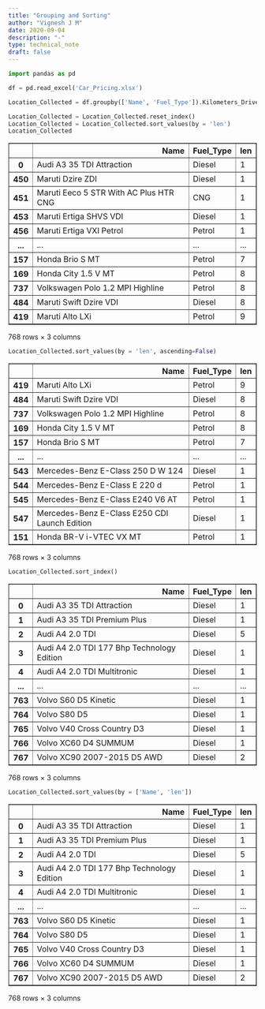 ```yaml
---
title: "Grouping and Sorting"
author: "Vignesh J M"
date: 2020-09-04
description: "-"
type: technical_note
draft: false
---
```


```python
import pandas as pd
```


```python
df = pd.read_excel('Car_Pricing.xlsx')
```


```python
Location_Collected = df.groupby(['Name', 'Fuel_Type']).Kilometers_Driven.agg([len])
```


```python
Location_Collected = Location_Collected.reset_index()
Location_Collected = Location_Collected.sort_values(by = 'len')
Location_Collected
```




<div>
<style scoped>
    .dataframe tbody tr th:only-of-type {
        vertical-align: middle;
    }

    .dataframe tbody tr th {
        vertical-align: top;
    }

    .dataframe thead th {
        text-align: right;
    }
</style>
<table border="1" class="dataframe">
  <thead>
    <tr style="text-align: right;">
      <th></th>
      <th>Name</th>
      <th>Fuel_Type</th>
      <th>len</th>
    </tr>
  </thead>
  <tbody>
    <tr>
      <th>0</th>
      <td>Audi A3 35 TDI Attraction</td>
      <td>Diesel</td>
      <td>1</td>
    </tr>
    <tr>
      <th>450</th>
      <td>Maruti Dzire ZDI</td>
      <td>Diesel</td>
      <td>1</td>
    </tr>
    <tr>
      <th>451</th>
      <td>Maruti Eeco 5 STR With AC Plus HTR CNG</td>
      <td>CNG</td>
      <td>1</td>
    </tr>
    <tr>
      <th>453</th>
      <td>Maruti Ertiga SHVS VDI</td>
      <td>Diesel</td>
      <td>1</td>
    </tr>
    <tr>
      <th>456</th>
      <td>Maruti Ertiga VXI Petrol</td>
      <td>Petrol</td>
      <td>1</td>
    </tr>
    <tr>
      <th>...</th>
      <td>...</td>
      <td>...</td>
      <td>...</td>
    </tr>
    <tr>
      <th>157</th>
      <td>Honda Brio S MT</td>
      <td>Petrol</td>
      <td>7</td>
    </tr>
    <tr>
      <th>169</th>
      <td>Honda City 1.5 V MT</td>
      <td>Petrol</td>
      <td>8</td>
    </tr>
    <tr>
      <th>737</th>
      <td>Volkswagen Polo 1.2 MPI Highline</td>
      <td>Petrol</td>
      <td>8</td>
    </tr>
    <tr>
      <th>484</th>
      <td>Maruti Swift Dzire VDI</td>
      <td>Diesel</td>
      <td>8</td>
    </tr>
    <tr>
      <th>419</th>
      <td>Maruti Alto LXi</td>
      <td>Petrol</td>
      <td>9</td>
    </tr>
  </tbody>
</table>
<p>768 rows × 3 columns</p>
</div>




```python
Location_Collected.sort_values(by = 'len', ascending=False)
```




<div>
<style scoped>
    .dataframe tbody tr th:only-of-type {
        vertical-align: middle;
    }

    .dataframe tbody tr th {
        vertical-align: top;
    }

    .dataframe thead th {
        text-align: right;
    }
</style>
<table border="1" class="dataframe">
  <thead>
    <tr style="text-align: right;">
      <th></th>
      <th>Name</th>
      <th>Fuel_Type</th>
      <th>len</th>
    </tr>
  </thead>
  <tbody>
    <tr>
      <th>419</th>
      <td>Maruti Alto LXi</td>
      <td>Petrol</td>
      <td>9</td>
    </tr>
    <tr>
      <th>484</th>
      <td>Maruti Swift Dzire VDI</td>
      <td>Diesel</td>
      <td>8</td>
    </tr>
    <tr>
      <th>737</th>
      <td>Volkswagen Polo 1.2 MPI Highline</td>
      <td>Petrol</td>
      <td>8</td>
    </tr>
    <tr>
      <th>169</th>
      <td>Honda City 1.5 V MT</td>
      <td>Petrol</td>
      <td>8</td>
    </tr>
    <tr>
      <th>157</th>
      <td>Honda Brio S MT</td>
      <td>Petrol</td>
      <td>7</td>
    </tr>
    <tr>
      <th>...</th>
      <td>...</td>
      <td>...</td>
      <td>...</td>
    </tr>
    <tr>
      <th>543</th>
      <td>Mercedes-Benz E-Class 250 D W 124</td>
      <td>Diesel</td>
      <td>1</td>
    </tr>
    <tr>
      <th>544</th>
      <td>Mercedes-Benz E-Class E 220 d</td>
      <td>Petrol</td>
      <td>1</td>
    </tr>
    <tr>
      <th>545</th>
      <td>Mercedes-Benz E-Class E240 V6 AT</td>
      <td>Petrol</td>
      <td>1</td>
    </tr>
    <tr>
      <th>547</th>
      <td>Mercedes-Benz E-Class E250 CDI Launch Edition</td>
      <td>Diesel</td>
      <td>1</td>
    </tr>
    <tr>
      <th>151</th>
      <td>Honda BR-V i-VTEC VX MT</td>
      <td>Petrol</td>
      <td>1</td>
    </tr>
  </tbody>
</table>
<p>768 rows × 3 columns</p>
</div>




```python
Location_Collected.sort_index()
```




<div>
<style scoped>
    .dataframe tbody tr th:only-of-type {
        vertical-align: middle;
    }

    .dataframe tbody tr th {
        vertical-align: top;
    }

    .dataframe thead th {
        text-align: right;
    }
</style>
<table border="1" class="dataframe">
  <thead>
    <tr style="text-align: right;">
      <th></th>
      <th>Name</th>
      <th>Fuel_Type</th>
      <th>len</th>
    </tr>
  </thead>
  <tbody>
    <tr>
      <th>0</th>
      <td>Audi A3 35 TDI Attraction</td>
      <td>Diesel</td>
      <td>1</td>
    </tr>
    <tr>
      <th>1</th>
      <td>Audi A3 35 TDI Premium Plus</td>
      <td>Diesel</td>
      <td>1</td>
    </tr>
    <tr>
      <th>2</th>
      <td>Audi A4 2.0 TDI</td>
      <td>Diesel</td>
      <td>5</td>
    </tr>
    <tr>
      <th>3</th>
      <td>Audi A4 2.0 TDI 177 Bhp Technology Edition</td>
      <td>Diesel</td>
      <td>1</td>
    </tr>
    <tr>
      <th>4</th>
      <td>Audi A4 2.0 TDI Multitronic</td>
      <td>Diesel</td>
      <td>1</td>
    </tr>
    <tr>
      <th>...</th>
      <td>...</td>
      <td>...</td>
      <td>...</td>
    </tr>
    <tr>
      <th>763</th>
      <td>Volvo S60 D5 Kinetic</td>
      <td>Diesel</td>
      <td>1</td>
    </tr>
    <tr>
      <th>764</th>
      <td>Volvo S80 D5</td>
      <td>Diesel</td>
      <td>1</td>
    </tr>
    <tr>
      <th>765</th>
      <td>Volvo V40 Cross Country D3</td>
      <td>Diesel</td>
      <td>1</td>
    </tr>
    <tr>
      <th>766</th>
      <td>Volvo XC60 D4 SUMMUM</td>
      <td>Diesel</td>
      <td>1</td>
    </tr>
    <tr>
      <th>767</th>
      <td>Volvo XC90 2007-2015 D5 AWD</td>
      <td>Diesel</td>
      <td>2</td>
    </tr>
  </tbody>
</table>
<p>768 rows × 3 columns</p>
</div>




```python
Location_Collected.sort_values(by = ['Name', 'len'])
```




<div>
<style scoped>
    .dataframe tbody tr th:only-of-type {
        vertical-align: middle;
    }

    .dataframe tbody tr th {
        vertical-align: top;
    }

    .dataframe thead th {
        text-align: right;
    }
</style>
<table border="1" class="dataframe">
  <thead>
    <tr style="text-align: right;">
      <th></th>
      <th>Name</th>
      <th>Fuel_Type</th>
      <th>len</th>
    </tr>
  </thead>
  <tbody>
    <tr>
      <th>0</th>
      <td>Audi A3 35 TDI Attraction</td>
      <td>Diesel</td>
      <td>1</td>
    </tr>
    <tr>
      <th>1</th>
      <td>Audi A3 35 TDI Premium Plus</td>
      <td>Diesel</td>
      <td>1</td>
    </tr>
    <tr>
      <th>2</th>
      <td>Audi A4 2.0 TDI</td>
      <td>Diesel</td>
      <td>5</td>
    </tr>
    <tr>
      <th>3</th>
      <td>Audi A4 2.0 TDI 177 Bhp Technology Edition</td>
      <td>Diesel</td>
      <td>1</td>
    </tr>
    <tr>
      <th>4</th>
      <td>Audi A4 2.0 TDI Multitronic</td>
      <td>Diesel</td>
      <td>1</td>
    </tr>
    <tr>
      <th>...</th>
      <td>...</td>
      <td>...</td>
      <td>...</td>
    </tr>
    <tr>
      <th>763</th>
      <td>Volvo S60 D5 Kinetic</td>
      <td>Diesel</td>
      <td>1</td>
    </tr>
    <tr>
      <th>764</th>
      <td>Volvo S80 D5</td>
      <td>Diesel</td>
      <td>1</td>
    </tr>
    <tr>
      <th>765</th>
      <td>Volvo V40 Cross Country D3</td>
      <td>Diesel</td>
      <td>1</td>
    </tr>
    <tr>
      <th>766</th>
      <td>Volvo XC60 D4 SUMMUM</td>
      <td>Diesel</td>
      <td>1</td>
    </tr>
    <tr>
      <th>767</th>
      <td>Volvo XC90 2007-2015 D5 AWD</td>
      <td>Diesel</td>
      <td>2</td>
    </tr>
  </tbody>
</table>
<p>768 rows × 3 columns</p>
</div>


